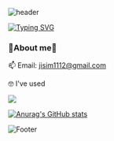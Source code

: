 ![header](https://capsule-render.vercel.app/api?type=Cylinder&color=auto&height=130&section=header&text=Jaein's%20github!&fontSize=50)

[![Typing SVG](https://readme-typing-svg.herokuapp.com/?color=f0f6fc&lines=Hellow+🐯🤖&font=RubikIso&size=40)](https://git.io/typing-svg)


### 🍒About me🍒
📫 Email: jisim1112@gmail.com


🤓 I've used

<img src="https://img.shields.io/badge/Python-3766AB?style=flat-square&logo=Python&logoColor=white"/></a>



[![Anurag's GitHub stats](https://github-readme-stats.vercel.app/api?username=simjaein)](https://github.com/simjaein/github-readme-stats)



![Footer](https://capsule-render.vercel.app/api?type=transparent&color=auto&height=200&section=footer&text=&fontSize=30)
